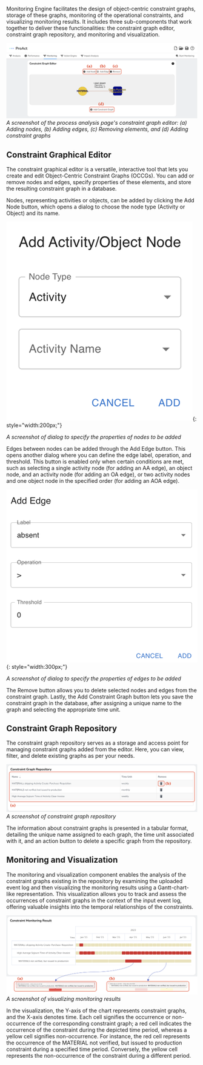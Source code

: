 Monitoring Engine facilitates the design of object-centric constraint graphs, storage of these graphs, monitoring of the operational constraints, and visualizing monitoring results. It includes three sub-components that work together to deliver these functionalities: the constraint graph editor, constraint graph repository, and monitoring and visualization.

![](./images/tool-constraint-monitoring-editor-1.png)
*A screenshot of the process analysis page's constraint graph editor: (a) Adding nodes, (b) Adding edges, (c) Removing elements, and (d) Adding constraint graphs*

## Constraint Graphical Editor
The constraint graphical editor is a versatile, interactive tool that lets you create and edit Object-Centric Constraint Graphs (OCCGs). You can add or remove nodes and edges, specify properties of these elements, and store the resulting constraint graph in a database.

Nodes, representing activities or objects, can be added by clicking the Add Node button, which opens a dialog to choose the node type (Activity or Object) and its name.

![](./images/tool-constraint-monitoring-editor-2.png){: style="width:200px;"}
<!-- <figure markdown>
  ![Image title](./images/tool-constraint-monitoring-editor-2.png){ width="200" }
</figure> -->
*A screenshot of dialog to specify the properties of nodes to be added*

Edges between nodes can be added through the Add Edge button. This opens another dialog where you can define the edge label, operation, and threshold. This button is enabled only when certain conditions are met, such as selecting a single activity node (for adding an AA edge), an object node, and an activity node (for adding an OA edge), or two activity nodes and one object node in the specified order (for adding an AOA edge).

![](./images/tool-constraint-monitoring-editor-3.png){: style="width:300px;"}

*A screenshot of dialog to specify the properties of edges to be added*

The Remove button allows you to delete selected nodes and edges from the constraint graph. Lastly, the Add Constraint Graph button lets you save the constraint graph in the database, after assigning a unique name to the graph and selecting the appropriate time unit.

## Constraint Graph Repository
The constraint graph repository serves as a storage and access point for managing constraint graphs added from the editor. Here, you can view, filter, and delete existing graphs as per your needs.

![](./images/tool-constraint-monitoring-repository.png)
*A screenshot of constraint graph repository*

The information about constraint graphs is presented in a tabular format, detailing the unique name assigned to each graph, the time unit associated with it, and an action button to delete a specific graph from the repository.

## Monitoring and Visualization
The monitoring and visualization component enables the analysis of the constraint graphs existing in the repository by examining the uploaded event log and then visualizing the monitoring results using a Gantt-chart-like representation. This visualization allows you to track and assess the occurrences of constraint graphs in the context of the input event log, offering valuable insights into the temporal relationships of the constraints.

![](./images/tool-constraint-monitoring-visualization.png)
*A screenshot of visualizing monitoring results*

In the visualization, the Y-axis of the chart represents constraint graphs, and the X-axis denotes time. Each cell signifies the occurrence or non-occurrence of the corresponding constraint graph; a red cell indicates the occurrence of the constraint during the depicted time period, whereas a yellow cell signifies non-occurrence. For instance, the red cell represents the occurrence of the MATERIAL not verified, but issued to production constraint during a specified time period. Conversely, the yellow cell represents the non-occurrence of the constraint during a different period.

